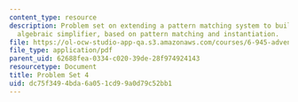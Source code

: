 ```yaml
---
content_type: resource
description: Problem set on extending a pattern matching system to build a primitive
  algebraic simplifier, based on pattern matching and instantiation.
file: https://ol-ocw-studio-app-qa.s3.amazonaws.com/courses/6-945-adventures-in-advanced-symbolic-programming-spring-2009/dc75f3494bda6a051cd99a0d79c52bb1_MIT6_945s09_assn06.pdf
file_type: application/pdf
parent_uid: 62688fea-0334-c020-39de-28f974924143
resourcetype: Document
title: Problem Set 4
uid: dc75f349-4bda-6a05-1cd9-9a0d79c52bb1
---
```

